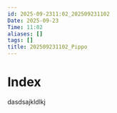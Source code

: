 ```yaml
---
id: 2025-09-2311:02_202509231102
Date: 2025-09-23
Time: 11:02
aliases: []
tags: []
title: 202509231102_Pippo
---
```

# Index

dasdsajkldlkj

